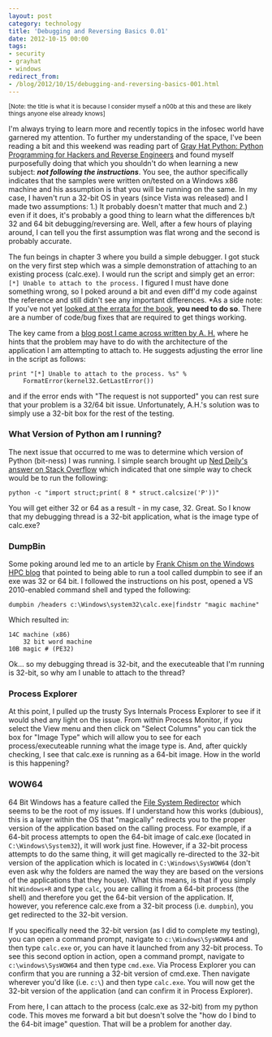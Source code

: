 ```yaml
---
layout: post
category: technology
title: 'Debugging and Reversing Basics 0.01'
date: 2012-10-15 00:00
tags:
- security
- grayhat
- windows
redirect_from:
- /blog/2012/10/15/debugging-and-reversing-basics-001.html
---
```

<small>\[Note: the title is what it is because I consider myself a n00b at this and these are likely things anyone else
already knows\]</small>

I'm always trying to learn more and recently topics in the infosec world have garnered my attention. To further my
understanding of the space, I've been reading a bit and this weekend was reading part of [Gray Hat Python: Python
Programming for Hackers and Reverse Engineers](http://www.amazon.com/gp/product/B007V2DNEK/ref=as_li_ss_tl?ie=UTF8&camp=1789&creative=390957&creativeASIN=B007V2DNEK&linkCode=as2&tag=robgillenblog-20)
and found myself purposefully doing that which you shouldn't do when
learning a new subject: __*not following the instructions*__. You see, the author specifically indicates that the samples
were written on/tested on a Windows x86 machine and his assumption is that you will be running on the same. In my case,
I haven't run a 32-bit OS in years (since Vista was released) and I made two assumptions: 1.) It probably doesn't
matter that much and 2.) even if it does, it's probably a good thing to learn what the differences b/t 32 and 64 bit
debugging/reversing are. Well, after a few hours of playing around, I can tell you the first assumption was flat wrong
and the second is probably accurate.

The fun beings in chapter 3 where you build a simple debugger. I got stuck on the very first step which was a simple
demonstration of attaching to an existing process (calc.exe). I would run the script and simply get an error: `[*]
Unable to attach to the process.` I figured I must have done something wrong, so I poked around a bit and even diff'd
my code against the reference and still didn't see any important differences. *As a side note: If you've not yet [looked
at the errata for the book](http://nostarch.com/index.php?q=ghpython.htm#updates), __you need to do so__. There are a
number of code/bug fixes that are required to get things working.

The key came from a [blog post I came across written by A. H.](http://wordgems.wordpress.com/2010/12/18/gray-hat-python/)
where he hints that the problem may have to do with the architecture of the application I am attempting to attach to. He
suggests adjusting the error line in the script as follows:

    print "[*] Unable to attach to the process. %s" %
        FormatError(kernel32.GetLastError())

and if the error ends with "The request is not supported" you can rest sure that your problem is a 32/64 bit issue.
Unfortunately, A.H.'s solution was to simply use a 32-bit box for the rest of the testing.

### What Version of Python am I running?

The next issue that occurred to me was to determine which version of Python (bit-ness) I was running. I simple search
brought up [Ned Deily's answer on Stack Overflow](http://stackoverflow.com/questions/1405913/how-do-i-determine-if-my-python-shell-is-executing-in-32bit-or-64bit-mode)
which indicated that one simple way to check would be to run the following:

    python -c "import struct;print( 8 * struct.calcsize('P'))"

You will get either 32 or 64 as a result - in my case, 32. Great. So I know that my debugging thread is a 32-bit
application, what is the image type of calc.exe?

### DumpBin

Some poking around led me to an article by [Frank Chism on the Windows HPC blog](http://blogs.technet.com/b/windowshpc/archive/2009/03/27/how-to-tell-if-a-exe-file-is-a-32-bit-or-64-bit-application-using-dumpbin.aspx)
that pointed to being able to run a tool called dumpbin to see if an exe was 32 or 64 bit. I followed the instructions
on his post, opened a VS 2010-enabled command shell and typed the following:

    dumpbin /headers c:\Windows\system32\calc.exe|findstr "magic machine"

Which resulted in:

    14C machine (x86)
        32 bit word machine
    10B magic # (PE32)

Ok... so my debugging thread is 32-bit, and the executeable that I'm running is 32-bit, so why am I unable to attach to
the thread?

### Process Explorer

At this point, I pulled up the trusty Sys Internals Process Explorer to see if it would shed any light on the issue.
From within Process Monitor, if you select the View menu and then click on "Select Columns" you can tick the box for
"Image Type" which will allow you to see for each process/executeable running what the image type is. And, after quickly
checking, I see that calc.exe is running as a 64-bit image. How in the world is this happening?

### WOW64

64 Bit Windows has a feature called the [File System Redirector](http://msdn.microsoft.com/en-us/library/aa384187%28VS.85%29.aspx)
which seems to be the root of my issues. If I understand how this works (dubious), this is a layer within the OS that
"magically" redirects you to the proper version of the application based on the calling process. For example, if a
64-bit process attempts to open the 64-bit image of calc.exe (located in `C:\Windows\System32`), it will work just
fine. However, if a 32-bit process attempts to do the same thing, it will get magically re-directed to the 32-bit
version of the application which is located in `C:\Windows\SysWOW64` (don't even ask why the folders are named the way
they are based on the versions of the applications that they house). What this means, is that if you simply hit
`Windows+R` and type `calc`, you are calling it from a 64-bit process (the shell) and therefore you get the 64-bit version
of the application. If, however, you reference calc.exe from a 32-bit process (i.e. `dumpbin`), you get redirected to the
32-bit version.

If you specifically need the 32-bit version (as I did to complete my testing), you can open a command prompt, navigate
to `c:\Windows\SysWOW64` and then type `calc.exe` or, you can have it launched from any 32-bit process. To see this
second option in action, open a command prompt, navigate to `c:\windows\SysWOW64` and then type `cmd.exe`. Via Process
Explorer you can confirm that you are running a 32-bit version of cmd.exe. Then navigate wherever you'd like
(i.e. `c:\`) and then type `calc.exe`. You will now get the 32-bit version of the application (and can confirm it in
Process Explorer).

From here, I can attach to the process (calc.exe as 32-bit) from my python code. This moves me forward a bit but
doesn't solve the "how do I bind to the 64-bit image" question. That will be a problem for another day.
